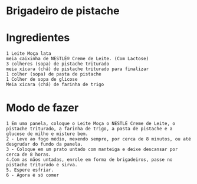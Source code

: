 # Brigadeiro de pistache

# Ingredientes
    1 Leite Moça lata
    meia caixinha de NESTLÉ® Creme de Leite. (Com Lactose)
    3 colheres (sopa) de pistache triturado
    meia xícara (chá) de pistache triturado para finalizar
    1 colher (sopa) de pasta de pistache
    1 Colher de sopa de glicose
    Meia xícara (chá) de farinha de trigo

# Modo de fazer
    1 Em uma panela, coloque o Leite Moça o NESTLÉ Creme de Leite, o pistache triturado, a farinha de trigo, a pasta de pistache e a glucose de milho e misture bem.
    2 - Leve ao fogo médio, mexendo sempre, por cerca de 8 minutos, ou até desgrudar do fundo da panela.
    3 - Coloque em um prato untado com manteiga e deixe descansar por cerca de 8 horas.
    4.Com as mãos untadas, enrole em forma de brigadeiros, passe no pistache triturado e sirva.
    5. Espere esfriar.
    6 - Agora é só comer


    
